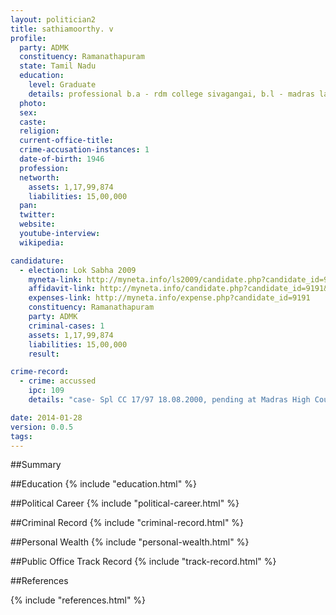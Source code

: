 ```yaml
---
layout: politician2
title: sathiamoorthy. v
profile: 
  party: ADMK
  constituency: Ramanathapuram
  state: Tamil Nadu
  education: 
    level: Graduate
    details: professional b.a - rdm college sivagangai, b.l - madras law college 1972
  photo: 
  sex: 
  caste: 
  religion: 
  current-office-title: 
  crime-accusation-instances: 1
  date-of-birth: 1946
  profession: 
  networth: 
    assets: 1,17,99,874
    liabilities: 15,00,000
  pan: 
  twitter: 
  website: 
  youtube-interview: 
  wikipedia: 

candidature: 
  - election: Lok Sabha 2009
    myneta-link: http://myneta.info/ls2009/candidate.php?candidate_id=9191
    affidavit-link: http://myneta.info/candidate.php?candidate_id=9191&scan=original
    expenses-link: http://myneta.info/expense.php?candidate_id=9191
    constituency: Ramanathapuram 
    party: ADMK
    criminal-cases: 1
    assets: 1,17,99,874
    liabilities: 15,00,000
    result:  

crime-record: 
  - crime: accussed
    ipc: 109
    details: "case- Spl CC 17/97 18.08.2000, pending at Madras High Court, Prevention of Corruption Act" 

date: 2014-01-28
version: 0.0.5
tags: 
---
```

##Summary


##Education
{% include "education.html" %}


##Political Career
{% include "political-career.html" %}


##Criminal Record
{% include "criminal-record.html" %}


##Personal Wealth
{% include "personal-wealth.html" %}


##Public Office Track Record
{% include "track-record.html" %}


##References


{% include "references.html" %}